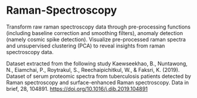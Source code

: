 # Raman-Spectroscopy
Transform raw raman spectroscopy data through pre-processing functions (including baseline correction and smoothing filters), anomaly detection (namely cosmic spike detection). Visualize pre-processed raman spectra and unsupervised clustering (PCA) to reveal insights from raman spectroscopy data.

Dataset extracted from the following study
Kaewseekhao, B., Nuntawong, N., Eiamchai, P., Roytrakul, S., Reechaipichitkul, W., & Faksri, K. (2019). Dataset of serum proteomic spectra from tuberculosis patients detected by Raman spectroscopy and surface-enhanced Raman spectroscopy. Data in brief, 28, 104891. https://doi.org/10.1016/j.dib.2019.104891

